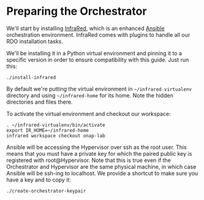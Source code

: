 Preparing the Orchestrator
==========================

We'll start by installing [InfraRed](https://infrared.readthedocs.io/), which is an enhanced
[Ansible](https://www.ansible.com/) orchestration environment. InfraRed comes with plugins to handle
all our RDO installation tasks.

We'll be installing it in a Python virtual environment and pinning it to a specific version in order
to ensure compatibility with this guide. Just run this:

    ./install-infrared

By default we're putting the virtual environment in `~/infrared-virtualenv` directory and using
`~/infrared-home` for its home. Note the hidden directories and files there.

To activate the virtual environment and checkout our workspace:

    . ~/infrared-virtualenv/bin/activate
    export IR_HOME=~/infrared-home
    infrared workspace checkout onap-lab

Ansible will be accessing the Hypervisor over ssh as the root user. This means that you must have a
private key for which the paired public key is registered with root@Hypervisor. Note that this
is true even if the Orchestrator and Hypervisor are the same physical machine, in which case Ansible
will be ssh-ing to localhost. We provide a shortcut to make sure you have a key and to copy it:

    ./create-orchestrator-keypair
